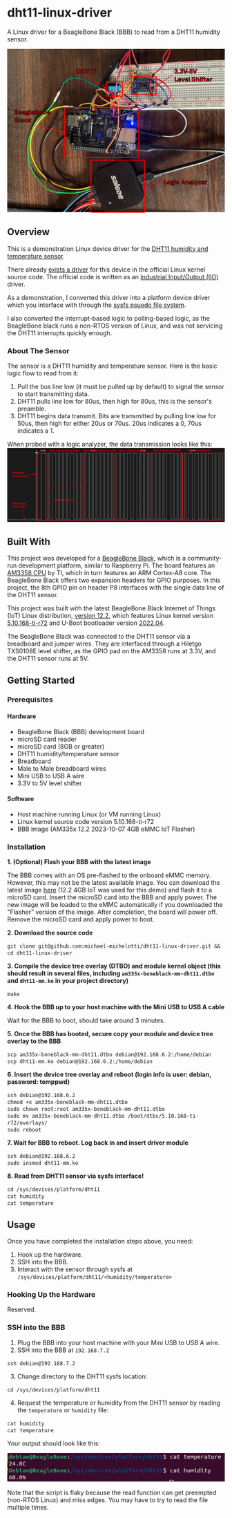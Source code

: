 # dht11-linux-driver
A Linux driver for a BeagleBone Black (BBB) to read from a DHT11 humidity sensor.

<div align="center">
  <img src="https://github.com/michael-michelotti/dht11-linux-driver/blob/main/readme_data/bbb_dht11_setup_diagram.png" alt="BeagleBone Black and DHT11 project setup" width="700"/>
</div>

## Overview
This is a demonstration Linux device driver for the [DHT11 humidity and temperature sensor](https://www.adafruit.com/product/386). 

There already [exists a driver](https://github.com/torvalds/linux/blob/master/drivers/iio/humidity/dht11.c) for this device in the official Linux kernel source code. The official code is written as an [Industrial Input/Output (IIO)](https://www.kernel.org/doc/html/v4.12/driver-api/iio/index.html) driver. 

As a demonstration, I converted this driver into a platform device driver which you interface with through the [sysfs psuedo file system](https://docs.kernel.org/filesystems/sysfs.html). 

I also converted the interrupt-based logic to polling-based logic, as the BeagleBone black runs a non-RTOS version of Linux, and was not servicing the DHT11 interrupts quickly enough. 

### About The Sensor
The sensor is a DHT11 humidity and temperature sensor. Here is the basic logic flow to read from it:
1. Pull the bus line low (it must be pulled up by default) to signal the sensor to start transmitting data.
2. DHT11 pulls line low for 80us, then high for 80us, this is the sensor's preamble.
3. DHT11 begins data transmit. Bits are transmitted by pulling line low for 50us, then high for either 20us or 70us. 20us indicates a 0, 70us indicates a 1.

When probed with a logic analyzer, the data transmission looks like this:
![DHT11 logic analyzer probe](https://github.com/michael-michelotti/dht11-linux-driver/blob/main/readme_data/dht11_logic_analyzer_decoded.png)

## Built With
This project was developed for a [BeagleBone Black](https://www.beagleboard.org/boards/beaglebone-black), which is a community-run development platform, similar to Raspberry Pi. The board features an [AM3358 CPU](https://www.ti.com/product/AM3358) by TI, which in turn features an ARM Cortex-A8 core. The BeagleBone Black offers two expansion headers for GPIO purposes. In this project, the 8th GPIO pin on header P8 interfaces with the single data line of the DHT11 sensor.

This project was built with the latest BeagleBone Black Internet of Things (IoT) Linux distribution, [version 12.2](https://www.beagleboard.org/distros/am335x-12-2-2023-10-07-4gb-emmc-iot-flasher), which features Linux kernel version [5.10.168-ti-r72](https://github.com/beagleboard/linux/tree/5.10.168-ti-r72) and U-Boot bootloader version [2022.04](https://openbeagle.org/beagleboard/u-boot/-/tree/v2022.04-bbb.io-am335x-am57xx).

The BeagleBone Black was connected to the DHT11 sensor via a breadboard and jumper wires. They are interfaced through a Hiletgo TXS0108E level shifter, as the GPIO pad on the AM3358 runs at 3.3V, and the DHT11 sensor runs at 5V.

## Getting Started
### Prerequisites
#### Hardware
- BeagleBone Black (BBB) development board
- microSD card reader
- microSD card (8GB or greater)
- DHT11 humidity/temperature sensor
- Breadboard
- Male to Male breadboard wires
- Mini USB to USB A wire
- 3.3V to 5V level shifter
#### Software
- Host machine running Linux (or VM running Linux)
- Linux kernel source code version 5.10.168-ti-r72
- BBB image (AM335x 12.2 2023-10-07 4GB eMMC IoT Flasher)

### Installation
__1. (Optional) Flash your BBB with the latest image__

The BBB comes with an OS pre-flashed to the onboard eMMC memory. However, this may not be the latest available image. You can download the latest image [here](https://www.beagleboard.org/distros/am335x-12-2-2023-10-07-4gb-emmc-iot-flasher) (12.2 4GB IoT was used for this demo) and flash it to a microSD card. Insert the microSD card into the BBB and apply power. The new image will be loaded to the eMMC automatically if you downloaded the "Flasher" version of the image. After completion, the board will power off. Remove the microSD card and apply power to boot.

__2. Download the source code__
```
git clone git@github.com:michael-michelotti/dht11-linux-driver.git && cd dht11-linux-driver
```
__3. Compile the device tree overlay (DTBO) and module kernel object (this should result in several files, including `am335x-boneblack-mm-dht11.dtbo` and `dht11-mm.ko` in your project directory)__
```
make
```
__4. Hook the BBB up to your host machine with the Mini USB to USB A cable__

Wait for the BBB to boot, should take around 3 minutes.

__5. Once the BBB has booted, secure copy your module and device tree overlay to the BBB__
```
scp am335x-boneblack-mm-dht11.dtbo debian@192.168.6.2:/home/debian
scp dht11-mm.ko debian@192.168.6.2:/home/debian
```
__6. Insert the device tree overlay and reboot (login info is user: debian, password: temppwd)__
```
ssh debian@192.168.6.2
chmod +x am335x-boneblack-mm-dht11.dtbo
sudo chown root:root am335x-boneblack-mm-dht11.dtbo
sudo mv am335x-boneblack-mm-dht11.dtbo /boot/dtbs/5.10.168-ti-r72/overlays/
sudo reboot
```
__7. Wait for BBB to reboot. Log back in and insert driver module__
```
ssh debian@192.168.6.2
sudo insmod dht11-mm.ko
```
__8. Read from DHT11 sensor via sysfs interface!__
```
cd /sys/devices/platform/dht11
cat humidity
cat temperature
```
## Usage
Once you have completed the installation steps above, you need: 
1. Hook up the hardware.
2. SSH into the BBB.
3. Interact with the sensor through sysfs at `/sys/devices/platform/dht11/<humidity/temperature>`

### Hooking Up the Hardware
Reserved.
### SSH into the BBB
1. Plug the BBB into your host machine with your Mini USB to USB A wire.
2. SSH into the BBB at `192.168.7.2`
```
ssh debian@192.168.7.2
```
3. Change directory to the DHT11 sysfs location:
```
cd /sys/devices/platform/dht11
```
4. Request the temperature or humidity from the DHT11 sensor by reading the `temperature` or `humidity` file:
```
cat humidity
cat temperature
```
Your output should look like this:

![DHT11 demo usage](https://github.com/michael-michelotti/dht11-linux-driver/blob/main/readme_data/dht11_cat_temp_hum_usage.png)

Note that the script is flaky because the read function can get preempted (non-RTOS Linux) and miss edges. You may have to try to read the file multiple times.
